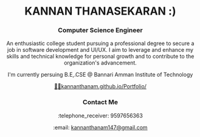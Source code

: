 <h1 align="center">KANNAN THANASEKARAN :)</h1>

### <p align="center">Computer Science Engineer</p>

<p align="center">An enthusiastic college student pursuing a professional degree to secure a job in software development and UI/UX. I aim to leverage and enhance my skills and technical knowledge for personal growth and to contribute to the organization's advancement.</p>

<p align="center">I'm currently persuing B.E,.CSE @ Bannari Amman Institute of Technology</p>

<p align="center"><a href="https://kannanthanam.github.io/Portfolio/">👨‍💻kannanthanam.github.io/Portfolio/</a></p>

### <p align="center">Contact Me</p>
<p align="center">:telephone_receiver: 9597656363</p>
<p align="center">:email: <a href="mailto:kannanthanam147@gmail.com">kannanthanam147@gmail.com</a></p>

<!--
**KannanThanam/KannanThanam** is a ✨ _special_ ✨ repository because its `README.md` (this file) appears on your GitHub profile.

Here are some ideas to get you started:

- 🔭 I’m currently working on ...
- 🌱 I’m currently learning ...
- 👯 I’m looking to collaborate on ...
- 🤔 I’m looking for help with ...
- 💬 Ask me about ...

- 😄 Pronouns: ...
- ⚡ Fun fact: ...
-->
